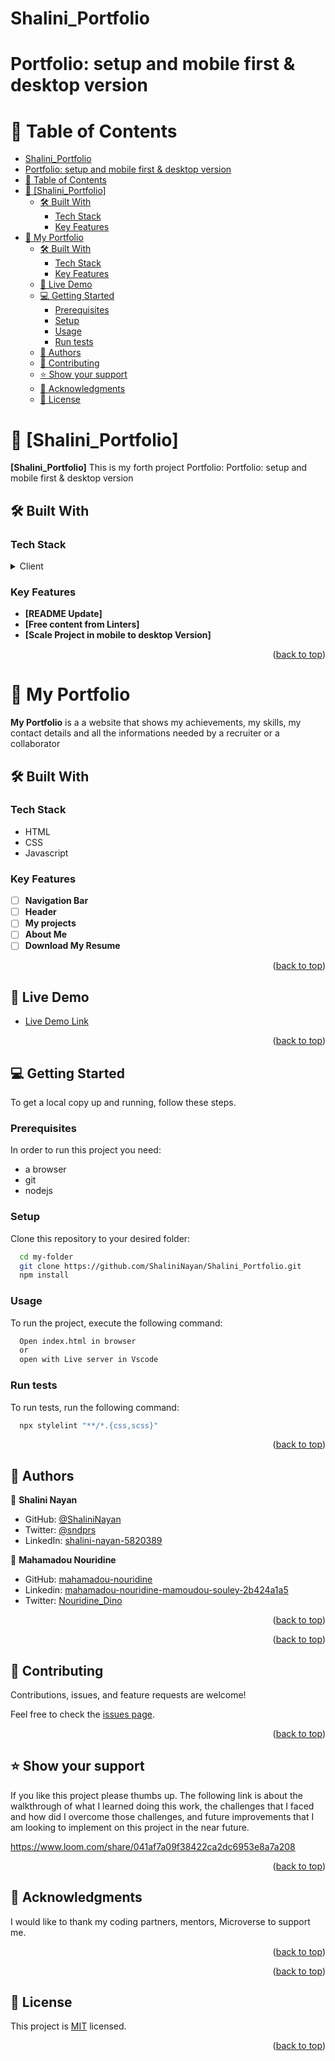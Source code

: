 # Shalini_Portfolio

# Portfolio: setup and mobile first & desktop version

<div align="center">

</div>

<!-- TABLE OF CONTENTS -->

# 📗 Table of Contents

- [Shalini\_Portfolio](#shalini_portfolio)
- [Portfolio: setup and mobile first \& desktop version](#portfolio-setup-and-mobile-first--desktop-version)
- [📗 Table of Contents](#-table-of-contents)
- [📖 \[Shalini\_Portfolio\] ](#-shalini_portfolio-)
  - [🛠 Built With ](#-built-with-)
    - [Tech Stack ](#tech-stack-)
    - [Key Features ](#key-features-)
- [📖 My Portfolio ](#-my-portfolio-)
  - [🛠 Built With ](#-built-with--1)
    - [Tech Stack ](#tech-stack--1)
    - [Key Features ](#key-features--1)
  - [🚀 Live Demo ](#-live-demo-)
  - [💻 Getting Started ](#-getting-started-)
    - [Prerequisites](#prerequisites)
    - [Setup](#setup)
    - [Usage](#usage)
    - [Run tests](#run-tests)
  - [👥 Authors ](#-authors-)
  - [🤝 Contributing ](#-contributing-)
  - [⭐️ Show your support ](#️-show-your-support-)
  - [🙏 Acknowledgments ](#-acknowledgments-)
  - [📝 License ](#-license-)

<!-- PROJECT DESCRIPTION -->

# 📖 [Shalini_Portfolio] <a name="Portfolio: setup and mobile first & desktop version"></a>

**[Shalini_Portfolio]** This is my forth project Portfolio: Portfolio: setup and mobile first & desktop version

## 🛠 Built With <a name="built-with"></a>

### Tech Stack <a name="tech-stack"></a>

<details>
  <summary>Client</summary>
  <ul>
    <li><a href="https://html.org/">HTML</a></li>
    <li><a href="https://html.org/">CSS</a></li>
    <li><a href="https://html.org/">JASCRIPT</a></li>
  </ul>
</details>

<!-- Features -->

### Key Features <a name="key-features"></a>

- **[README Update]**
- **[Free content from Linters]**
- **[Scale Project in mobile to desktop Version]**

<p align="right">(<a href="#readme-top">back to top</a>)</p>

<!-- GETTING STARTED -->

# 📖 My Portfolio <a name="about-project"></a>

**My Portfolio** is a a website that shows my achievements, my skills, my contact details and all the informations needed by a recruiter or a collaborator

## 🛠 Built With <a name="built-with"></a>

### Tech Stack <a name="tech-stack"></a>

- HTML
- CSS
- Javascript

### Key Features <a name="key-features"></a>

- [ ] **Navigation Bar**
- [ ] **Header**
- [ ] **My projects**
- [ ] **About Me**
- [ ] **Download My Resume**

<p align="right">(<a href="#readme-top">back to top</a>)</p>

## 🚀 Live Demo <a name="live-demo"></a>

- [Live Demo Link](https://shalininayan.github.io/Shalini_Portfolio/)

<p align="right">(<a href="#readme-top">back to top</a>)</p>

## 💻 Getting Started <a name="getting-started"></a>

To get a local copy up and running, follow these steps.

### Prerequisites

In order to run this project you need:

- a browser
- git
- nodejs

### Setup

Clone this repository to your desired folder:

```sh
  cd my-folder
  git clone https://github.com/ShaliniNayan/Shalini_Portfolio.git
  npm install
```

### Usage

To run the project, execute the following command:

```sh
  Open index.html in browser
  or
  open with Live server in Vscode
```

### Run tests

To run tests, run the following command:

```sh
  npx stylelint "**/*.{css,scss}"
```

<p align="right">(<a href="#readme-top">back to top</a>)</p>

<!-- AUTHORS -->

## 👥 Authors <a name="authors"></a>

👤 **Shalini Nayan**

- GitHub: [@ShaliniNayan](https://github.com/ShaliniNayan)
- Twitter: [@sndprs](https://twitter.com/sndprs)
- LinkedIn: [shalini-nayan-5820389](https://linkedin.com/in/shalini-nayan-5820389)

👤 **Mahamadou Nouridine**

- GitHub: [mahamadou-nouridine](https://github.com/mahamadou-nouridine)
- Linkedin: [mahamadou-nouridine-mamoudou-souley-2b424a1a5](https://www.linkedin.com/in/mahamadou-nouridine-mamoudou-souley-2b424a1a5)
- Twitter: [Nouridine_Dino](https://twitter.com/Nouridine_Dino)

<p align="right">(<a href="#readme-top">back to top</a>)</p>

<p align="right">(<a href="#readme-top">back to top</a>)</p>

<!-- CONTRIBUTING -->

## 🤝 Contributing <a name="contributing"></a>

Contributions, issues, and feature requests are welcome!

Feel free to check the [issues page](../../issues/).

<p align="right">(<a href="#readme-top">back to top</a>)</p>

<!-- SUPPORT -->

## ⭐️ Show your support <a name="support"></a>

If you like this project please thumbs up.
The following link is about the walkthrough of what I learned doing this work, the challenges that I faced and how did I overcome those challenges, and future improvements that I am looking to implement on this project in the near future.

https://www.loom.com/share/041af7a09f38422ca2dc6953e8a7a208

<p align="right">(<a href="#readme-top">back to top</a>)</p>

<!-- ACKNOWLEDGEMENTS -->

## 🙏 Acknowledgments <a name="acknowledgements"></a>

I would like to thank my coding partners, mentors, Microverse to support me.

<p align="right">(<a href="#readme-top">back to top</a>)</p>

<p align="right">(<a href="#readme-top">back to top</a>)</p>

<!-- LICENSE -->

## 📝 License <a name="LICENSE.md"></a>

This project is [MIT](./LICENSE.md) licensed.

<p align="right">(<a href="#readme-top">back to top</a>)</p>
